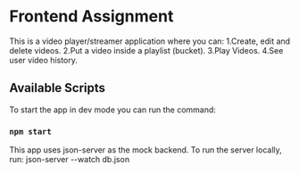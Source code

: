 # Frontend Assignment

This is a video player/streamer application where you can:
1.Create, edit and delete videos.
2.Put a video inside a playlist (bucket).
3.Play Videos.
4.See user video history. 

## Available Scripts

To start the app in dev mode you can run the command:
### `npm start`

This app uses json-server as the mock backend. To run the server locally, run:
json-server --watch db.json


